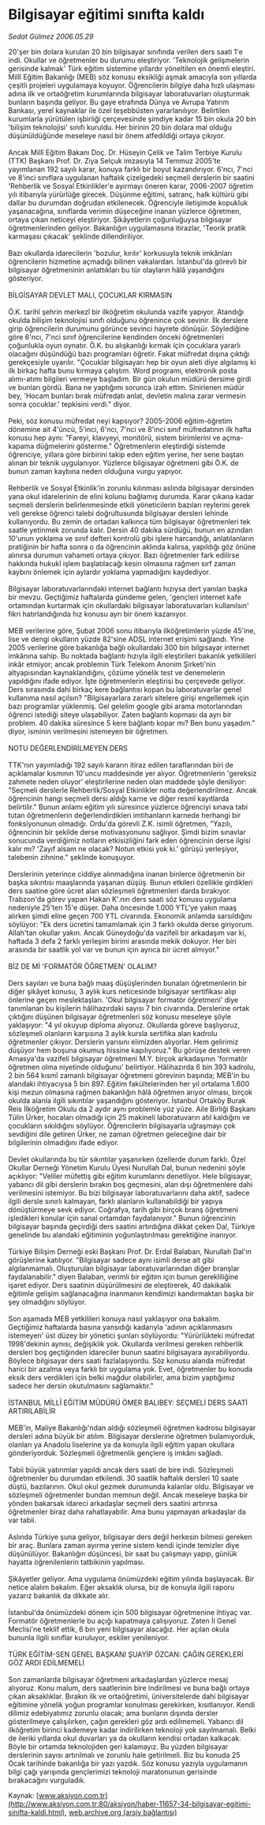 # Bilgisayar eğitimi sınıfta kaldı

*Sedat Gülmez 2006.05.29*

<font class="agenda2NewsSpot">
 20'şer bin dolara kurulan 20 bin bilgisayar sınıfında verilen ders saati 1'e indi. Okullar ve öğretmenler bu durumu eleştiriyor.
</font>
<font class="newsDetail">
 'Teknolojik gelişmelerin gerisinde kalmak' Türk eğitim sistemine yıllardır yöneltilen en önemli eleştiri. Millî Eğitim Bakanlığı (MEB) söz konusu eksikliği aşmak amacıyla son yıllarda çeşitli projeleri uygulamaya koyuyor. Öğrencilerin bilgiye daha hızlı ulaşması adına ilk ve ortaöğretim kurumlarında bilgisayar laboratuvarları oluşturmak bunların başında geliyor. Bu gaye etrafında Dünya ve Avrupa Yatırım Bankası, yerel kaynaklar ile özel teşebbüsten yararlanılıyor. Belirtilen kurumlarla yürütülen işbirliği çerçevesinde şimdiye kadar 15 bin okula 20 bin 'bilişim teknolojisi' sınıfı kuruldu. Her birinin 20 bin dolara mal olduğu düşünüldüğünde meseleye nasıl bir önem atfedildiği ortaya çıkıyor.
 <br/>
 <br/>
 Ancak Millî Eğitim Bakanı Doç. Dr. Hüseyin Çelik ve Talim Terbiye Kurulu (TTK) Başkanı Prof. Dr. Ziya Selçuk imzasıyla 14 Temmuz 2005'te yayımlanan 192 sayılı karar, konuya farklı bir boyut kazandırıyor. 6'ncı, 7'nci ve 8'inci sınıflara uygulanan haftalık çizelgedeki seçmeli derslerin bir saatini 'Rehberlik ve Sosyal Etkinlikler'e ayırmayı öneren karar, 2006-2007 öğretim yılı itibarıyla yürürlüğe girecek. Düşünme eğitimi, satranç, halk kültürü gibi dallar bu durumdan doğrudan etkilenecek. Öğrenciyle iletişimde kopukluk yaşanacağına, sınıflarda verimin düşeceğine inanan yüzlerce öğretmen, ortaya çıkan neticeyi eleştiriyor. Şikâyetlerin çoğunluğuysa bilgisayar öğretmenlerinden geliyor. Bakanlığın uygulamasına itirazlar, 'Teorik pratik karmaşası çıkacak' şeklinde dillendiriliyor.
 <br/>
 <br/>
 Bazı okullarda idarecilerin 'bozulur, kırılır' korkusuyla teknik imkânları öğrencilerin hizmetine açmadığı bilinen vakalardan. İstanbul'da görevli bir bilgisayar öğretmeninin anlattıkları bu tür olayların hâlâ yaşandığını gösteriyor.
 <br/>
 <br/>
 BİLGİSAYAR DEVLET MALI, ÇOCUKLAR KIRMASIN
 <br/>
 <br/>
 Ö.K. tarihî şehrin merkezî bir ilköğretim okulunda vazife yapıyor. Atandığı okulda bilişim teknolojisi sınıfı olduğunu öğrenince çok sevinir. İlk derslere girip öğrencilerin durumunu görünce sevinci hayrete dönüşür. Söylediğine göre 6'ncı, 7'nci sınıf öğrencilerine kendinden önceki öğretmenleri çoğunlukla oyun oynatır. Ö.K. bu alışkanlığı kırmak için çocuklara yararlı olacağını düşündüğü bazı programları öğretir. Fakat müfredat dışına çıktığı gerekçesiyle uyarılır. "Çocuklar bilgisayarı hep bir oyun aleti diye algılamış ki ilk birkaç hafta bunu kırmaya çalıştım. Word programı, elektronik posta alımı-atımı bilgileri vermeye başladım. Bir gün okulun müdürü dersime girdi ve bunları gördü. Bana ne yaptığımı sorunca izah ettim. Sinirlenen müdür bey, 'Hocam bunları bırak müfredatı anlat, devletin malına zarar vermesin sonra çocuklar.' tepkisini verdi." diyor.
 <br/>
 <br/>
 Peki, söz konusu müfredat neyi kapsıyor? 2005-2006 eğitim-öğretim dönemine ait 4'üncü, 5'inci, 6'ncı, 7'nci ve 8'inci sınıf müfredatının ilk hafta konusu hep aynı: "Fareyi, klavyeyi, monitörü, sistem birimlerini ve açma- kapama düğmelerini gösterme." Öğretmenlerin eleştirdiği sistemde öğrenciye, yıllara göre birbirini takip eden eğitim yerine, her sene baştan alınan bir teknik uygulanıyor. Yüzlerce bilgisayar öğretmeni gibi Ö.K. de bunun zaman kaybına neden olduğuna vurgu yapıyor.
 <br/>
 <br/>
 Rehberlik ve Sosyal Etkinlik'in zorunlu kılınması aslında bilgisayar dersinden yana okul idarelerinin de elini kolunu bağlamış durumda. Karar çıkana kadar seçmeli derslerin belirlenmesinde etkili yöneticilerin bazıları reylerini gerek veli gerekse öğrenci talebi doğrultusunda bilgisayar dersleri lehinde kullanıyordu. Bu zemin de ortadan kalkınca tüm bilgisayar öğretmenleri tek saatle yetinmek zorunda kalır. Dersin 40 dakika sürdüğü, bunun en azından 10'unun yoklama ve sınıf defteri kontrolü gibi işlere harcandığı, anlatılanların pratiğinin bir hafta sonra o da öğrencinin aklında kalırsa, yapıldığı göz önüne alınırsa durumun vahameti ortaya çıkıyor. Bazı öğretmenler fark edilirse hakkında hukukî işlem başlatılacağı kesin olmasına rağmen sırf zaman kaybını önlemek için aylardır yoklama yapmadığını kaydediyor.
 <br/>
 <br/>
 Bilgisayar laboratuvarlarındaki internet bağlantı hızıysa dert yanılan başka bir mevzu. Geçtiğimiz haftalarda gündeme gelen, 'gençleri internet kafe ortamından kurtarmak için okullardaki bilgisayar laboratuvarları kullanılsın' fikri hatırlandığında hız konusu ayrı bir önem kazanıyor.
 <br/>
 <br/>
 MEB verilerine göre, Şubat 2006 sonu itibarıyla ilköğretimlerin yüzde 45'ine, lise ve dengi okulların yüzde 82'sine ADSL internet erişimi sağlandı. Yine 2005 verilerine göre bakanlığa bağlı okullardaki 300 bin bilgisayar internet imkânına sahip. Bu noktada bağlantı hızıyla ilgili eleştirileri bakanlık yetkilileri inkâr etmiyor; ancak problemin Türk Telekom Anonim Şirketi'nin altyapısından kaynaklandığını, çözüme yönelik test ve denemelerin yapıldığını ifade ediyor. İşte öğretmenlerin eleştirisi bu çerçevede geliyor. Ders sırasında dahi birkaç kere bağlantısı kopan bu laboratuvarlar genel kullanıma nasıl açılsın? "Bilgisayarlara zararlı sitelere girişi engellemek için bazı programlar yüklenmiş. Gel gelelim google gibi arama motorlarından öğrenci istediği siteye ulaşabiliyor. Zaten bağlantı kopması da ayrı bir problem. 40 dakika süresince 5 kere bağlantı kopar mı? Ben bunu yaşadım." diyor, isminin verilmesini istemeyen bir öğretmen.
 <br/>
 <br/>
 NOTU DEĞERLENDİRİLMEYEN DERS
 <br/>
 <br/>
 TTK'nın yayımladığı 192 sayılı kararın itiraz edilen taraflarından biri de açıklamalar kısmının 10'uncu maddesinde yer alıyor. Öğretmenlerin 'gereksiz zahmete neden oluyor' eleştirilerine neden olan maddede şöyle deniliyor: "Seçmeli derslerle Rehberlik/Sosyal Etkinlikler notla değerlendirilmez. Ancak öğrencinin hangi seçmeli dersi aldığı karne ve diğer resmî kayıtlarda belirtilir." Bunun anlamı eğitim yılı süresince yüzlerce öğrenciyi sınava tabi tutan öğretmenlerin değerlendirdikleri imtihanların karnede herhangi bir fonksiyonunun olmadığı. Ordu'da görevli Z.K. isimli öğretmen, "Yazılı, öğrencinin bir şekilde derse motivasyonunu sağlıyor. Şimdi bizim sınavlar sonucunda verdiğimiz notların etkisizliğini fark eden öğrencinin derse ilgisi kalır mı? 'Zayıf alsam ne olacak? Notun etkisi yok ki.' görüşü yerleşiyor, talebenin zihnine." şeklinde konuşuyor.
 <br/>
 <br/>
 Derslerinin yeterince ciddiye alınmadığına inanan binlerce öğretmenin bir başka sıkıntısı maaşlarında yaşanan düşüş. Bunun etkileri özellikle girdikleri ders saatine göre ücret alan sözleşmeli öğretmenleri darda bırakıyor. Trabzon'da görev yapan Hakan K'.nın ders saati söz konusu uygulama nedeniyle 25'ten 15'e düşer. Daha öncesinde 1.000 YTL'ye yakın maaş alırken şimdi eline geçen 700 YTL civarında. Ekonomik anlamda sarsıldığını söylüyor: "Ek ders ücretini tamamlamak için 3 farklı okulda derse giriyorum. Allah'tan okullar yakın. Ancak Güneydoğu'da vazifeli bir arkadaşım var ki, haftada 3 defa 2 farklı yerleşim birimi arasında mekik dokuyor. Her biri arasında bir saatlik yol var ve bunun için ayrıca bir ücret almıyor."
 <br/>
 <br/>
 BİZ DE Mİ 'FORMATÖR ÖĞRETMEN' OLALIM?
 <br/>
 <br/>
 Ders sayıları ve buna bağlı maaş düşüşlerinden bunalan öğretmenlerin bir diğer şikâyet konusu, 3 aylık kurs neticesinde bilgisayar sertifikası alıp önlerine geçen meslektaşları. 'Okul bilgisayar formatör öğretmeni' diye tanımlanan bu kişilerin hâlihazırdaki sayısı 7 bin civarında. Derslerine ortak çıktığını düşünen bilgisayar öğretmenleri söz konusu meseleye şöyle yaklaşıyor: "4 yıl okuyup diploma alıyoruz. Okullarda göreve başlıyoruz, sözleşmeli olanların karşısına 3 aylık kursla sertifika alan kadrolu öğretmenler çıkıyor. Derslerin yarısını elimizden alıyorlar. Hem gelirimiz düşüyor hem boşuna okumuş hissine kapılıyoruz." Bu görüşe destek veren Amasya'da vazifeli bilgisayar öğretmeni M.Y. birçok arkadaşının 'formatör öğretmen olma niyetinde olduğunu' belirtiyor. Hâlihazırda 6 bin 393 kadrolu, 2 bin 564 kısmî zamanlı bilgisayar öğretmeni görevinin başında; MEB'in bu alandaki ihtiyacıysa 5 bin 897. Eğitim fakültelerinden her yıl ortalama 1.600 kişi mezun olmasına rağmen bakanlığın hâlâ öğretmen arıyor olması, birçok okulda alanla ilgili sıkıntılar yaşandığını gösteriyor. İstanbul Ortaköy Burak Reis İlköğretim Okulu da 2 aydır aynı problemle yüz yüze. Aile Birliği Başkanı Tülin Ürker, hocaları olmadığı için 25 makineli laboratuvarın atıl kaldığını ve çocukların sıkıldığını söylüyor. Öğrencilerin bilgisayarla uğraşmayı çok sevdiğini dile getiren Ürker, ne zaman öğretmen geleceğine dair bir bilgilerinin olmadığını ifade ediyor.
 <br/>
 <br/>
 Devlet okullarında bu tür sıkıntılar yaşanırken özellerde durum farklı. Özel Okullar Derneği Yönetim Kurulu Üyesi Nurullah Dal, bunun nedenini şöyle açıklıyor: "Veliler müfettiş gibi eğitim kurumlarını denetliyor. Hele bilgisayar, yabancı dil gibi derslerin bırakın boş geçmesini, alan dışı öğretmenlere dahi verilmesini istemiyor. Bu bizi bilgisayar laboratuvarlarını daha aktif, sadece ilgili dersle sınırlı kalmayan, farklı alanların kullanabildiği bir yapıya dönüştürmeye sevk ediyor. Coğrafya, tarih gibi birçok branş öğretmeni işledikleri konular için sanal ortamdan faydalanıyor." Bunun öğrencinin bilgisayar başında geçirdiği ders saatini artırdığına dikkat çeken Dal, Türkiye genelinde bu alandaki eğitiminin yoğunlaştırılması gerektiğine inanıyor.
 <br/>
 <br/>
 Türkiye Bilişim Derneği eski Başkanı Prof. Dr. Erdal Balaban, Nurullah Dal'ın görüşlerine katılıyor. "Bilgisayar sadece aynı isimli derse ait gibi algılanmamalı. Oluşturulan bilgisayar laboratuvarlarından diğer branşlar faydalanabilir." diyen Balaban, verimli bir eğitim için bunun gerekliliğine işaret ediyor. Ders saatinin düşürülmesini de eleştirerek, 40 dakikalık eğitimle gelişim sağlanacağına inanmanın kendimizi kandırmaktan başka bir şey olmadığını söylüyor.
 <br/>
 <br/>
 Son aşamada MEB yetkilileri konuya nasıl yaklaşıyor ona bakalım. Geçtiğimiz haftalarda basına yansıdığı kadarıyla 'adının açıklanmasını istemeyen' üst düzey bir yönetici şunları söylüyordu: "Yürürlükteki müfredat 1998'dekinin aynısı, değişiklik yok. Okullarda verilmesi gereken rehberlik dersleri boş geçtiğinden idareciler bunun saatini bilgisayara ayırabiliyordu. Böylece bilgisayar ders saati fazlalaşıyordu. Söz konusu alanda müfredat harici bir azalma veya farklı bir uygulama yok. Evet, öğretmenler bu konuda eksik ders verdikleri için belki mağdur olabilirler, ama bizim yaptığımız sadece her dersin okutulmasını sağlamaktır."
 <br/>
 <br/>
 İSTANBUL MİLLÎ EĞİTİM MÜDÜRÜ ÖMER BALIBEY: SEÇMELİ DERS SAATİ ARTIRILABİLİR
 <br/>
 <br/>
 MEB'in, Maliye Bakanlığı'ndan aldığı sözleşmeli öğretmen kadrosu bilgisayar dersleri adına büyük bir atılım. Bilgisayar derslerine öğretmen bulamıyorduk, olanları ya Anadolu liselerine ya da konuyla ilgili eğitim yapan okullara gönderiyorduk. Sözleşmeli öğretmenlik gençlere iş imkânı sağladı.
 <br/>
 <br/>
 Tabii büyük yatırımlar yapıldı ancak ders saati de bire indi. Sözleşmeli öğretmenler bu durumdan etkilendi. 30 saatlik haftalık dersleri 10 saate düştü, bazılarının. Okul okul gezmek durumunda kalanlar oldu. Bilgisayar ve sözleşmeli öğretmenler bundan memnun değil. Ancak meseleye başka bir yönden bakarsak idareci arkadaşlar seçmeli ders saatini artırırsa öğretmenler biraz daha rahatlayabilir. Ama bunu yapmayan arkadaşlar da var tabii.
 <br/>
 <br/>
 Aslında Türkiye şuna geliyor, bilgisayar ders değil herkesin bilmesi gereken bir araç. Bunlara zaman ayırma yerine sistem kendi içinde temizler diye düşünülüyor. Bakanlığın düşüncesi, bir saat bu çalışmayı yapıp, günlük hayatta öğrenilenlerin tatbikinin yapılması.
 <br/>
 <br/>
 Şikâyetler geliyor. Ama uygulama önümüzdeki eğitim yılında başlayacak. Bir netice alalım bakalım. Eğer aksaklık olursa, biz de konuyla ilgili raporu yazarız bakanlık da dikkate alır.
 <br/>
 <br/>
 İstanbul'da önümüzdeki dönem için 500 bilgisayar öğretmenine ihtiyaç var. Formatör öğretmenlerle bu açığı kapatmaya çalışıyoruz. Zaten İl Genel Meclisi'ne teklif ettik, 6 bin yeni bilgisayar alacağız. Her açılan okula bununla ilgili sınıflar kuruluyor, eskiler yenileniyor.
 <br/>
 <br/>
 TÜRK EĞİTİM-SEN GENEL BAŞKANI ŞUAYİP ÖZCAN: ÇAĞIN GEREKLERİ GÖZ ARDI EDİLMEMELİ
 <br/>
 <br/>
 Son zamanlarda bilgisayar öğretmeni arkadaşlardan yüzlerce mesaj alıyoruz. Konu malum, ders saatlerinin bire indirilmesi ve buna bağlı ortaya çıkan aksaklıklar. Bırakın ilk ve ortaöğretimi, üniversitelerde dahi bilgisayar eğitimine yönelik yoğun programlar konulması gerekirken, kısıtlanıyor. Kendi dilimiz edebiyatımız zorunlu olacak; ama bunların dışında dersler gösterilmeye çalışılırken, çağın gerekleri göz ardı edilmemeli. Yabancı dil ilköğretim birinci kademeye kadar indirilirken teknoloji yok sayılmamalı. Belki de ileriki yıllarda okul duvarları ya da okulların kendisi ortadan kalkacak. Böyle bir ortamda teknolojiden geri kalamayız. Bu yüzden bilgisayar derslerinin sayısı artırılmalı ve zorunlu hale getirilmeli. Biz bu konuda 25 Ocak tarihinde bakanlığa bir yazı yazdık. Söz konusu yazıyla uygulamanın bilgi çağı yarışında gençlerimizi teknoloji maratonunun gerisinde bırakacağını vurguladık.
 <br/>
</font>

Kaynak: [www.aksiyon.com.tr](http://www.aksiyon.com.tr:80/aksiyon/haber-11657-34-bilgisayar-egitimi-sinifta-kaldi.html), [web.archive.org (arşiv bağlantısı)](http://web.archive.org/web/20100824104629/http://www.aksiyon.com.tr:80/aksiyon/haber-11657-34-bilgisayar-egitimi-sinifta-kaldi.html)
